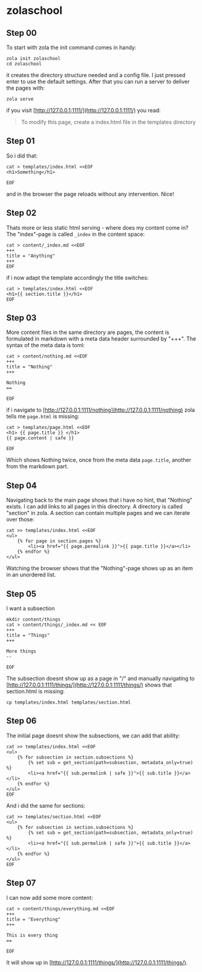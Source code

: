 zolaschool
==

Step 00
--

To start with zola the init command comes in handy:

```
zola init zolaschool
cd zolaschool
```

it creates the directory structure needed and a config file. I just pressed enter to use the default settings. After that you can run a server to deliver the pages with:

```
zola serve
```

if you visit [http://127.0.0.1:1111/](http://127.0.0.1:1111/) you read:

> To modify this page, create a index.html file in the templates directory

Step 01
--

So i did that:

```
cat > templates/index.html <<EOF
<h1>Something</h1>

EOF
```

and in the browser the page reloads without any intervention. Nice!

Step 02
--

Thats more or less static html serving - where does my content come in? The "index"-page is called `_index` in the content space:

```
cat > content/_index.md <<EOF
+++
title = "Anything"
+++
EOF
```

if i now adapt the template accordingly the title switches:

```
cat > templates/index.html <<EOF
<h1>{{ section.title }}</h1>
EOF
```

Step 03
--

More content files in the same directory are pages, the content is formulated in markdown with a meta data header surrounded by "+++". The syntax of the meta data is toml:

```
cat > content/nothing.md <<EOF
+++
title = "Nothing"
+++

Nothing
==

EOF
```

if i navigate to [http://127.0.0.1:1111/nothing](http://127.0.0.1:1111/nothing) zola tells me `page.html` is missing:

```
cat > templates/page.html <<EOF
<h1> {{ page.title }} </h1>
{{ page.content | safe }}

EOF
```

Which shows Nothing twice, once from the meta data `page.title`, another from the markdown part.

Step 04
--

Navigating back to the main page shows that i have no hint, that "Nothing" exists. I can add links to all pages in this directory. A directory is called "section" in zola. A section can contain multiple pages and we can iterate over those:

```
cat >> templates/index.html <<EOF
<ul>
	{% for page in section.pages %}
		<li><a href="{{ page.permalink }}">{{ page.title }}</a></li>
	{% endfor %}
</ul>
```

Watching the browser shows that the "Nothing"-page shows up as an item in an unordered list.

Step 05
--

I want a subsection

```
mkdir content/things
cat > content/things/_index.md << EOF
+++
title = "Things"
+++

More things
--

EOF
```

The subsection doesnt show up as a page in "/" and manually navigating to [http://127.0.0.1:1111/things/](http://127.0.0.1:1111/things/) shows that section.html is missing:

```
cp templates/index.html templates/section.html
```

Step 06
--

The initial page doesnt show the subsections, we can add that ability:

```
cat >> templates/index.html <<EOF
<ul>
	{% for subsection in section.subsections %}
		{% set sub = get_section(path=subsection, metadata_only=true) %}
		<li><a href="{{ sub.permalink | safe }}">{{ sub.title }}</a></li>
	{% endfor %}
</ul>
EOF
```

And i did the same for sections:

```
cat >> templates/section.html <<EOF
<ul>
	{% for subsection in section.subsections %}
		{% set sub = get_section(path=subsection, metadata_only=true) %}
		<li><a href="{{ sub.permalink | safe }}">{{ sub.title }}</a></li>
	{% endfor %}
</ul>
EOF
```

Step 07
--

I can now add some more content:

```
cat > content/things/everything.md <<EOF
+++
title = "Everything"
+++

This is every thing
==

EOF
```

It will show up in [http://127.0.0.1:1111/things/](http://127.0.0.1:1111/things/).

